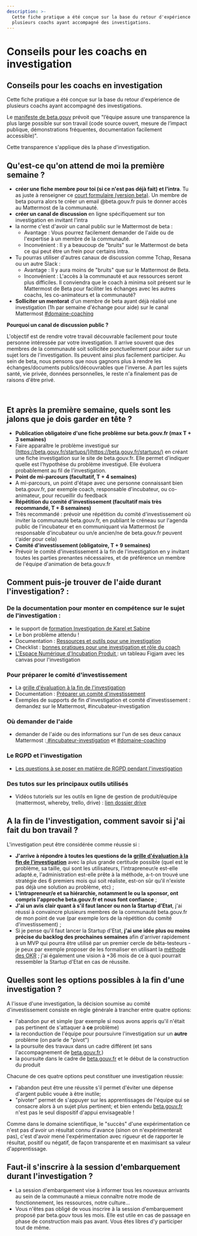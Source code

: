 ```yaml
---
description: >-
  Cette fiche pratique a été conçue sur la base du retour d'expérience de
  plusieurs coachs ayant accompagné des investigations.
---
```


# Conseils pour les coachs en investigation

## Conseils pour les coachs en investigation

Cette fiche pratique a été conçue sur la base du retour d'expérience de plusieurs coachs ayant accompagné des investigations.

Le [manifeste de beta.gouv](https://beta.gouv.fr/manifeste) prévoit que "l’équipe assure une transparence la plus large possible sur son travail (code source ouvert, mesure de l’impact publique, démonstrations fréquentes, documentation facilement accessible)".

Cette transparence s'applique dès la phase d'investigation.

## Qu'est-ce qu'on attend de moi la première semaine ? <a href="#quest-ce-quon-attend-de-moi-la-premiere-semaine" id="quest-ce-quon-attend-de-moi-la-premiere-semaine"></a>

* **créer une fiche membre pour toi (si ce n'est pas déjà fait) et l'intra**. Tu as juste à renseigner ce [court formulaire (version beta)](https://espace-membre.incubateur.net/onboarding). Un membre de beta pourra alors te créer un email @beta.gouv.fr puis te donner accès au Mattermost de la communauté.
* **créer un canal de discussion** en ligne spécifiquement sur ton investigation en invitant l'intra
* la norme c'est d'avoir un canal public sur le Mattermost de beta :
  * Avantage : Vous pourrez facilement demander de l'aide ou de l'expertise à un membre de la communauté.
  * Inconvénient : Il y a beaucoup de "bruits" sur le Mattermost de beta ce qui peut être un frein pour certains intra.
* Tu pourras utiliser d'autres canaux de discussion comme Tchap, Resana ou un autre Slack :
  * Avantage : Il y aura moins de "bruits" que sur le Mattermost de Beta.
  * Inconvénient : L'accès à la communauté et aux ressources seront plus difficiles. Il conviendra que le coach à minima soit présent sur le Mattermost de Beta pour faciliter les échanges avec les autres coachs, les co-animateurs et la communauté?
* **Solliciter un mentorat** d'un membre de beta ayant déjà réalisé une investigation (1h par semaine d'échange pour aide) sur le canal Mattermost [#domaine-coaching](https://mattermost.incubateur.net/betagouv/channels/incubateur-coaching)

**Pourquoi un canal de discussion public ?**

L'objectif est de rendre votre travail découvrable facilement pour toute personne intéressée par votre investigation. Il arrive souvent que des membres de la communauté soit sollicitée ponctuellement pour aider sur un sujet lors de l'investigation. Ils peuvent ainsi plus facilement participer. Au sein de beta, nous pensons que nous gagnons plus à rendre les échanges/documents publics/découvrables que l'inverse. A part les sujets santé, vie privée, données personnelles, le reste n'a finalement pas de raisons d'être privé.

​

## Et après la première semaine, quels sont les jalons que je dois garder en tête ? <a href="#et-apres-la-premiere-semaine-quels-sont-les-jalons-que-je-dois-garder-en-tete" id="et-apres-la-premiere-semaine-quels-sont-les-jalons-que-je-dois-garder-en-tete"></a>

* **Publication obligatoire d'une fiche problème sur beta.gouv.fr (max T + 3 semaines)**
* Faire apparaître le problème investigué sur [https://beta.gouv.fr/startups/](https://beta.gouv.fr/startups/) en créant une fiche investigation sur le site de beta.gouv.fr. Elle permet d'indiquer quelle est l'hypothèse du problème investigué. Elle évoluera probablement au fil de l'investigation.
* **Point de mi-parcours (facultatif, T + 4 semaines)**
* A mi-parcours, un point d'étape avec une personne connaissant bien beta.gouv.fr, par exemple coach, responsable d'incubateur, ou co-animateur, pour recueillir du feedback
* **Répétition du comité d'investissement (facultatif mais très recommandé, T + 8 semaines)**
* Très recommandé : prévoir une répétition du comité d'investissement où inviter la communauté beta.gouv.fr, en publiant le créneau sur l'agenda public de l'incubateur et en communiquant via Mattermost (le responsable d'incubateur ou un/e ancien/ne de beta.gouv.fr peuvent t'aider pour cela)
* **Comité d'investissement (obligatoire, T + 9 semaines)**
* Prévoir le comité d'investissement à la fin de l'investigation en y invitant toutes les parties prenantes nécessaires, et de préférence un membre de l'équipe d'animation de beta.gouv.fr

## Comment puis-je trouver de l'aide durant l'investigation? : <a href="#comment-puis-je-trouver-de-laide-durant-linvestigation" id="comment-puis-je-trouver-de-laide-durant-linvestigation"></a>

### De la documentation pour monter en compétence sur le sujet de l'investigation : <a href="#de-la-documentation-pour-monter-en-competence-sur-le-sujet-de-linvestigation" id="de-la-documentation-pour-monter-en-competence-sur-le-sujet-de-linvestigation"></a>

* le support de [formation Investigation de Karel et Sabine](https://docs.google.com/presentation/d/1YCM9A1aoge-0YbSEowamOX939-JftdYfJd6QnZZRFzw/edit#slide=id.g89cb07a65b\_1\_1448)​
* Le bon problème attendu !
* Documentation : [Ressources et outils pour une investigation](https://pad.incubateur.net/fYKvdWPASNKzpwAWEcZyGA)​
* Checklist : [bonnes pratiques pour une investigation et rôle du coach](https://pad.incubateur.net/dbob\_tzxRMSMMMpRGcjZyw)
* [L'Espace Numérique d'Incubation Produit ](../../../../gerer-son-produit/la-vie-du-produit/investigation/lespace-collaboratif-dincubation-produit-sur-figjam.md):  un tableau Figjam avec les canvas pour l'investigation

### Pour préparer le comité d'investissement <a href="#pour-preparer-le-comite-dinvestissement" id="pour-preparer-le-comite-dinvestissement"></a>

* La [grille d'évaluation à la fin de l'investigation](https://beta.gouv.fr/content/docs/grille\_lancement.pdf)​
* Documentation : [Préparer un comité d'investissement](../../../../gerer-son-produit/gestion-au-quotidien/budget/preparer-un-comite-dinvestissement/)​
* Exemples de supports de fin d'investigation et comité d'investissement : demandez sur le Mattermost, #incubateur-investigation

### Où demander de l'aide <a href="#ou-demander-de-laide" id="ou-demander-de-laide"></a>

* demander de l'aide ou des informations sur l'un de ses deux canaux Mattermost :[ #incubateur-investigation](https://mattermost.incubateur.net/betagouv/channels/incubateur-investigation) et [#domaine-coaching](https://mattermost.incubateur.net/betagouv/channels/incubateur-coaching)​

### Le RGPD et l'investigation <a href="#le-rgpd-et-linvestigation" id="le-rgpd-et-linvestigation"></a>

* [​Les questions à se poser en matière de RGPD pendant l'investigation](broken-reference)

### Des tutos sur les principaux outils utilisés <a href="#des-tutos-sur-les-principaux-outils-utilises" id="des-tutos-sur-les-principaux-outils-utilises"></a>

* Vidéos tutoriels sur les outils en ligne de gestion de produit/équipe (mattermost, whereby, trello, drive) : [lien dossier drive](https://drive.google.com/drive/folders/10qMmlHCYjL6XwmnLyQXC1iJlCOljFL2n?usp=sharing)​

## A la fin de l'investigation, comment savoir si j'ai fait du bon travail ? <a href="#a-la-fin-de-linvestigation-comment-savoir-si-jai-fait-du-bon-travail" id="a-la-fin-de-linvestigation-comment-savoir-si-jai-fait-du-bon-travail"></a>

L'investigation peut être considérée comme réussie si :

* **J'arrive à répondre à toutes les questions de la** [**grille d'évaluation à la fin de l'investigation**](https://beta.gouv.fr/content/docs/grille\_lancement.pdf) avec la plus grande certitude possible (quel est le problème, sa taille, qui sont les utilisateurs, l'intrapreneur/e est-elle adapté.e, l'administration est-elle prête à la méthode, a-t-on trouvé une stratégie des 6 premiers mois qui soit réaliste, est-on sûr qu'il n'existe pas déjà une solution au problème, etc) ;
* **L'intrapreneur/e et sa hiérarchie, notamment le ou la sponsor, ont compris l'approche beta.gouv.fr et nous font confiance** ;
* **J'ai un avis clair quant à s'il faut lancer ou non la Startup d'Etat**, j'ai réussi à convaincre plusieurs membres de la communauté beta.gouv.fr de mon point de vue (par exemple lors de la répétition du comité d'investissement) ;
* Si je pense qu'il faut lancer la Startup d'Etat, **j'ai une idée plus ou moins précise du backlog des prochaines semaines** afin d'arriver rapidement à un MVP qui pourra être utilisé par un premier cercle de bêta-testeurs - je peux par exemple proposer de les formaliser en utilisant la [méthode des OKR](https://www.welcometothejungle.com/fr/articles/methode-okr-objectives-results) ; j'ai également une vision à +36 mois de ce à quoi pourrait ressembler la Startup d'Etat en cas de réussite.

## Quelles sont les options possibles à la fin d'une investigation ? <a href="#quelles-sont-les-options-possibles-a-la-fin-dune-investigation" id="quelles-sont-les-options-possibles-a-la-fin-dune-investigation"></a>

A l'issue d'une investigation, la décision soumise au comité d'investissement consiste en règle générale à trancher entre quatre options:

* l'abandon pur et simple (par exemple si nous avons appris qu'il n'était pas pertinent de s'attaquer à **ce** problème)
* la reconduction de l'équipe pour poursuivre l'investigation sur un **autre** problème (on parle de "pivot")
* la poursuite des travaux dans un cadre différent (et sans l'accompagnement de [beta.gouv.fr](http://beta.gouv.fr/),)
* la poursuite dans le cadre de [beta.gouv.fr](http://beta.gouv.fr/) et le début de la construction du produit

Chacune de ces quatre options peut constituer une investigation réussie:

* l'abandon peut être une réussite s'il permet d'éviter une dépense d'argent public vouée à être inutile;
* "pivoter" permet de s'appuyer sur les apprentissages de l'équipe qui se consacre alors à un sujet plus pertinent; et bien entendu [beta.gouv.fr](http://beta.gouv.fr/) n'est pas le seul dispositif d'appui envisageable !

Comme dans le domaine scientifique, le "succès" d'une expérimentation ce n'est pas d'avoir un résultat connu d'avance (sinon on n'expérimenterait pas), c'est d'avoir mené l'expérimentation avec rigueur et de rapporter le résultat, positif ou négatif, de façon transparente et en maximisant sa valeur d'apprentissage.

## Faut-il s'inscrire à la session d'embarquement durant l'investigation ? <a href="#faut-il-sinscrire-a-la-session-dembarquement-durant-linvestigation" id="faut-il-sinscrire-a-la-session-dembarquement-durant-linvestigation"></a>

* La session d'embarquement vise à informer tous les nouveaux arrivants au sein de la communauté a mieux connaître notre mode de fonctionnement, les ressources, notre culture...
* Vous n'êtes pas obligé de vous inscrire à la session d'embarquement proposé par beta.gouv tous les mois. Elle est utile en cas de passage en phase de construction mais pas avant. Vous êtes libres d'y participer tout de même.
